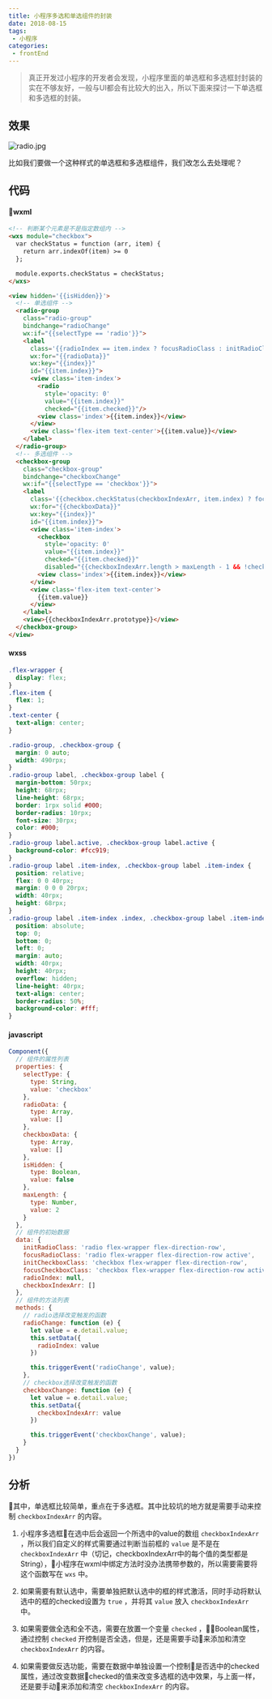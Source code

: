 ```yaml
---
title: 小程序多选和单选组件的封装
date: 2018-08-15
tags:
 - 小程序  
categories: 
 - frontEnd
---
```


> 真正开发过小程序的开发者会发现，小程序里面的单选框和多选框封封装的实在不够友好，一般与UI都会有比较大的出入，所以下面来探讨一下单选框和多选框的封装。

<!-- more -->

## 效果

![radio.jpg](https://upload-images.jianshu.io/upload_images/4660406-8105fc181c9d2180.jpg?imageMogr2/auto-orient/strip%7CimageView2/2/w/1240)

比如我们要做一个这种样式的单选框和多选框组件，我们改怎么去处理呢？

## 代码

#### wxml

```html
<!-- 判断某个元素是不是指定数组内 -->
<wxs module="checkbox">
  var checkStatus = function (arr, item) {
    return arr.indexOf(item) >= 0
  };

  module.exports.checkStatus = checkStatus;
</wxs>

<view hidden='{{isHidden}}'>
  <!-- 单选组件 -->
  <radio-group 
    class="radio-group" 
    bindchange="radioChange" 
    wx:if="{{selectType == 'radio'}}">
    <label 
      class='{{radioIndex == item.index ? focusRadioClass : initRadioClass}}' 
      wx:for="{{radioData}}" 
      wx:key="{{index}}"
      id="{{item.index}}">
      <view class='item-index'>
        <radio 
          style='opacity: 0' 
          value="{{item.index}}" 
          checked="{{item.checked}}"/>
        <view class='index'>{{item.index}}</view>
      </view>
      <view class='flex-item text-center'>{{item.value}}</view>
    </label>
  </radio-group>
  <!-- 多选组件 -->
  <checkbox-group 
    class="checkbox-group" 
    bindchange="checkboxChange" 
    wx:if="{{selectType == 'checkbox'}}">
    <label 
      class='{{checkbox.checkStatus(checkboxIndexArr, item.index) ? focusCheckboxClass : initCheckboxClass}}' 
      wx:for="{{checkboxData}}"
      wx:key="{{index}}"
      id="{{item.index}}">
      <view class='item-index'>
        <checkbox 
          style='opacity: 0' 
          value="{{item.index}}" 
          checked="{{item.checked}}"
          disabled="{{checkboxIndexArr.length > maxLength - 1 && !checkbox.checkStatus(checkboxIndexArr, item.index)}}"/>
        <view class='index'>{{item.index}}</view>
      </view>
      <view class='flex-item text-center'>
        {{item.value}}
      </view>
    </label>
    <view>{{checkboxIndexArr.prototype}}</view>
  </checkbox-group>
</view>
```

#### wxss

```css
.flex-wrapper {
  display: flex;
}
.flex-item {
  flex: 1;
}
.text-center {
  text-align: center;
}

.radio-group, .checkbox-group {
  margin: 0 auto;
  width: 490rpx;
}
.radio-group label, .checkbox-group label {
  margin-bottom: 50rpx; 
  height: 68rpx;
  line-height: 68rpx;
  border: 1rpx solid #000;
  border-radius: 10rpx;
  font-size: 30rpx;
  color: #000;
}
.radio-group label.active, .checkbox-group label.active {
  background-color: #fcc919;
}
.radio-group label .item-index, .checkbox-group label .item-index {
  position: relative;
  flex: 0 0 40rpx;
  margin: 0 0 0 20rpx;
  width: 40rpx;
  height: 68rpx;
}
.radio-group label .item-index .index, .checkbox-group label .item-index .index {
  position: absolute;
  top: 0;
  bottom: 0;
  left: 0;
  margin: auto;
  width: 40rpx;
  height: 40rpx;
  overflow: hidden;
  line-height: 40rpx;
  text-align: center;
  border-radius: 50%;
  background-color: #fff;
}
```

#### javascript

```javascript
Component({
  // 组件的属性列表
  properties: {
    selectType: {
      type: String,
      value: 'checkbox'
    },
    radioData: {
      type: Array,
      value: []
    },
    checkboxData: {
      type: Array,
      value: []
    },
    isHidden: {
      type: Boolean,
      value: false
    },
    maxLength: {
      type: Number,
      value: 2
    }
  },
  // 组件的初始数据
  data: {
    initRadioClass: 'radio flex-wrapper flex-direction-row',
    focusRadioClass: 'radio flex-wrapper flex-direction-row active',
    initCheckboxClass: 'checkbox flex-wrapper flex-direction-row',
    focusCheckboxClass: 'checkbox flex-wrapper flex-direction-row active',
    radioIndex: null,
    checkboxIndexArr: []
  },
  // 组件的方法列表
  methods: {
    // radio选择改变触发的函数
    radioChange: function (e) {
      let value = e.detail.value;
      this.setData({
        radioIndex: value
      })

      this.triggerEvent('radioChange', value);
    },
    // checkbox选择改变触发的函数
    checkboxChange: function (e) {
      let value = e.detail.value;
      this.setData({
        checkboxIndexArr: value
      })

      this.triggerEvent('checkboxChange', value);
    }
  }
})
```

## 分析

其中，单选框比较简单，重点在于多选框。其中比较坑的地方就是需要手动来控制 `checkboxIndexArr` 的内容。<br>

1. 小程序多选框在选中后会返回一个所选中的value的数组 `checkboxIndexArr` ，所以我们自定义的样式需要通过判断当前框的 `value` 是不是在 `checkboxIndexArr` 中（切记，checkboxIndexArr中的每个值的类型都是String），小程序在wxml中绑定方法时没办法携带参数的，所以需要需要将这个函数写在 `wxs` 中。 

2. 如果需要有默认选中，需要单独把默认选中的框的样式激活，同时手动将默认选中的框的checked设置为 `true` ，并将其 `value` 放入 `checkboxIndexArr` 中。

3. 如果需要做全选和全不选，需要在放置一个变量 `checked` ，Boolean属性，通过控制 `checked` 开控制是否全选，但是，还是需要手动来添加和清空 `checkboxIndexArr` 的内容。

4. 如果需要做反选功能，需要在数据中单独设置一个控制是否选中的checked属性，通过改变数据checked的值来改变多选框的选中效果，与上面一样，还是要手动来添加和清空 `checkboxIndexArr` 的内容。



 